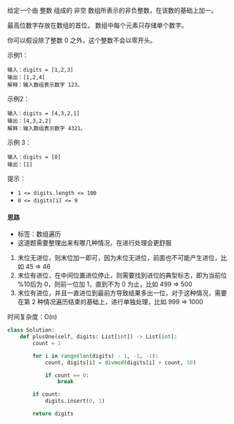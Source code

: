 给定一个由 整数 组成的 非空 数组所表示的非负整数，在该数的基础上加一。

最高位数字存放在数组的首位， 数组中每个元素只存储单个数字。

你可以假设除了整数 0 之外，这个整数不会以零开头。

示例1：

```  
输入：digits = [1,2,3]
输出：[1,2,4]
解释：输入数组表示数字 123。
```

示例2：

``` 
输入：digits = [4,3,2,1]
输出：[4,3,2,2]
解释：输入数组表示数字 4321。
```

示例 3：

``` 
输入：digits = [0]
输出：[1]

```

提示：

* `1 <= digits.length <= 100`
* `0 <= digits[i] <= 9`


#### 思路
* 标签：数组遍历
* 这道题需要整理出来有哪几种情况，在进行处理会更舒服

1. 末位无进位，则末位加一即可，因为末位无进位，前面也不可能产生进位，比如 45 => 46
2. 末位有进位，在中间位置进位停止，则需要找到进位的典型标志，即为当前位 %10后为 0，则前一位加 1，直到不为 0 为止，比如 499 => 500
3. 末位有进位，并且一直进位到最前方导致结果多出一位，对于这种情况，需要在第 2 种情况遍历结束的基础上，进行单独处理，比如 999 => 1000

时间复杂度：O(n)

```python
class Solution:
    def plusOne(self, digits: List[int]) -> List[int]:
        count = 1

        for i in range(len(digits) - 1, -1, -1):
            count, digits[i] = divmod(digits[i] + count, 10)

            if count == 0:
                break

        if count:
            digits.insert(0, 1)

        return digits
```